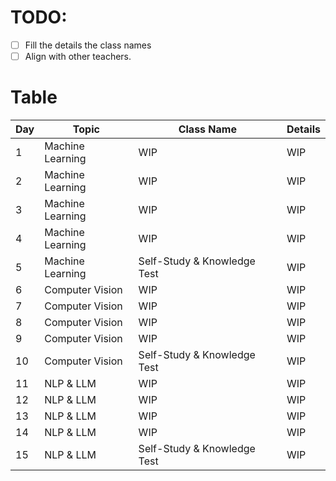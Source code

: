# TODO:
- [ ] Fill the details the class names
- [ ] Align with other teachers.

# Table

| **Day** | **Topic**        | **Class Name**              | **Details** |
| ------- | ---------------- | --------------------------- | ----------- |
| 1       | Machine Learning | WIP                         | WIP         |
| 2       | Machine Learning | WIP                         | WIP         |
| 3       | Machine Learning | WIP                         | WIP         |
| 4       | Machine Learning | WIP                         | WIP         |
| 5       | Machine Learning | Self-Study & Knowledge Test | WIP         |
| 6       | Computer Vision  | WIP                         | WIP         |
| 7       | Computer Vision  | WIP                         | WIP         |
| 8       | Computer Vision  | WIP                         | WIP         |
| 9       | Computer Vision  | WIP                         | WIP         |
| 10      | Computer Vision  | Self-Study & Knowledge Test | WIP         |
| 11      | NLP & LLM        | WIP                         | WIP         |
| 12      | NLP & LLM        | WIP                         | WIP         |
| 13      | NLP & LLM        | WIP                         | WIP         |
| 14      | NLP & LLM        | WIP                         | WIP         |
| 15      | NLP & LLM        | Self-Study & Knowledge Test | WIP         |
